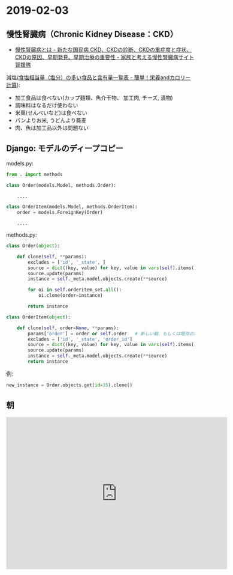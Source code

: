 # 2019-02-03

## 慢性腎臓病（Chronic Kidney Disease：CKD）

- [慢性腎臓病とは - 新たな国民病 CKD、CKDの診断、CKDの重症度と症状、CKDの原因、早期発見、早期治療の重要性 - 家族と考える慢性腎臓病サイト 腎援隊](https://jinentai.com/ckd/tips/2)

減塩([食塩相当量（塩分）の多い食品と含有量一覧表 - 簡単！栄養andカロリー計算](http://www.eiyoukeisan.com/calorie/nut_list/salt.html)):

- 加工食品は食べない(カップ麵類、魚介干物、 加工肉, チーズ, 漬物)
- 調味料はなるだけ使わない
- 米菓(せんべいなど)は食べない
- パンよりお米, うどんより蕎麦
- 肉、魚は加工品以外は問題ない

## Django: モデルのディープコピー

models.py:

~~~py
from . import methods

class Order(models.Model, methods.Order):

    ....

class OrderItem(models.Model, methods.OrderItem):
    order = models.ForeignKey(Order)

    ....
~~~

methods.py:

~~~py
class Order(object):

    def clone(self, **params):
        excludes = ['id', '_state', ]
        source = dict((key, value) for key, value in vars(self).items() if key not in excludes)
        source.update(params)
        instance = self._meta.model.objects.create(**source)

        for oi in self.orderitem_set.all():
            oi.clone(order=instance)

        return instance

class OrderItem(object):

    def clone(self, order=None, **params):
        params['order'] = order or self.order   # 新しい親、もしくは既存の親
        excludes = ['id', '_state', 'order_id']
        source = dict((key, value) for key, value in vars(self).items() if key not in excludes)
        source.update(params)
        instance = self._meta.model.objects.create(**source)
        return instance
~~~

例:

~~~py
new_instance = Order.objects.get(id=35).clone()
~~~

## 朝

<iframe height='405' width='590' frameborder='0' allowtransparency='true' scrolling='no' src='https://www.strava.com/activities/2118104514/embed/6dbb6221e2e30cabfa2c35a57408af835b793296'></iframe>